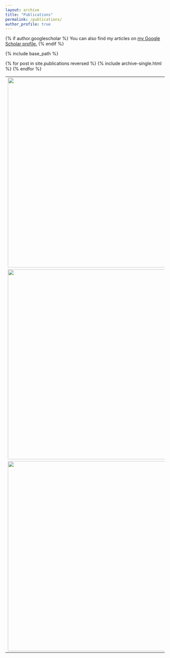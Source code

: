 ```yaml
---
layout: archive
title: "Publications"
permalink: /publications/
author_profile: true
---
```


{% if author.googlescholar %}
  You can also find my articles on <u><a href="{{author.googlescholar}}">my Google Scholar profile</a>.</u>
{% endif %}

{% include base_path %}

{% for post in site.publications reversed %}
  {% include archive-single.html %}
{% endfor %}




<table><tr>
 <td valign="center"><img width="600" src="https://alpoler.github.io/images/a.JPG" /></td> 
  <td valign="center"> Elimination of Non-Novel Segments at Multi-Scale for Few-Shot Segmentation <br> 
    Alper Kayabaşı, Gülin Tüfekci, İlkay Ulusoy <br>
    Winter Conference on Applications of Computer Vision (WACV), 2023 <a href= "https://arxiv.org/pdf/2211.02300.pdf">PDF</a> 
  </td> 
</tr>
<tr>
  <td valign="center"> <img width="600" src="https://alpoler.github.io/images/arch.png" /> </td> 
  <td> Detecting Driver Drowsiness as an Anomaly Using LSTM Autoencoders 
    <br>  Gülin Tüfekci*, Alper Kayabaşı*, Erdem Akagündüz, İlkay Ulusoy 
    <br>    ISM Workshop @ European Conference on Computer Vision (ECCV), 2022 <a href= "https://arxiv.org/abs/2209.05269">PDF</a> <br>(*Equal Contribution) 
  </td>

<tr>
 <td valign="center"> <img width="600" src="https://alpoler.github.io/images/d.JPG"> </td> 
 <td> Comparison of distance metric learning methods against label noise for fine-grained recognition
    <br>  Alper Kayabaşı, Kaan Karaman, Ibrahim Batuhan Akkaya
    <br> Automatic Target Recognition XXXI @ Society of Photo-Optical Instrumentation Engineers (SPIE), 2021 <a href= "https://www.spiedigitallibrary.org/conference-proceedings-of-spie/11729/117290F/Comparison-of-distance-metric-learning-methods-against-label-noise-for/10.1117/12.2587246.short?SSO=1">PDF</a>
  </td>
</tr>




